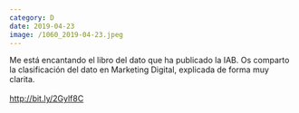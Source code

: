 ```yaml
--- 
category: D 
date: 2019-04-23 
image: /1060_2019-04-23.jpeg 
--- 
```


Me está encantando el libro del dato que ha publicado la IAB. Os comparto la clasificación del dato en Marketing Digital, explicada de forma muy clarita.<br><br>http://bit.ly/2Gylf8C
